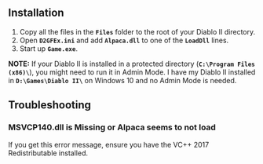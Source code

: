 ## Installation

1. Copy all the files in the **`Files`** folder to the root of your Diablo II directory.
2. Open **`D2GFEx.ini`** and add **`Alpaca.dll`** to one of the **`LoadDll`** lines.
3. Start up **`Game.exe`**.

**NOTE:** If your Diablo II is installed in a protected directory
(**`C:\Program Files (x86)\`**), you might need to run it in Admin Mode.
I have my Diablo II installed in **`D:\Games\Diablo II\`** on Windows 10
and no Admin Mode is needed.

## Troubleshooting

### MSVCP140.dll is Missing or Alpaca seems to not load

If you get this error message, ensure you have the VC++ 2017 Redistributable installed.

